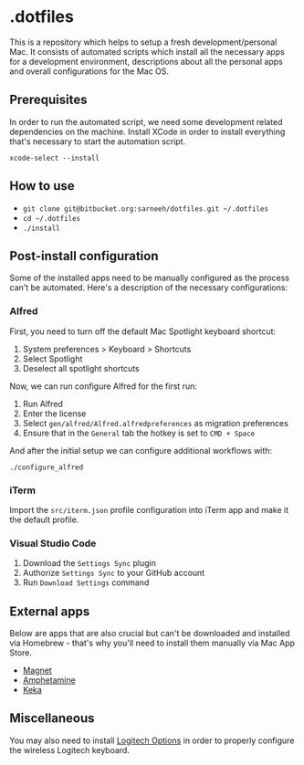# .dotfiles

This is a repository which helps to setup a fresh development/personal Mac. It consists of automated scripts which install all the necessary apps for a development environment, descriptions about all the personal apps and overall configurations for the Mac OS.

## Prerequisites

In order to run the automated script, we need some development related dependencies on the machine. Install XCode in order to install everything that's necessary to start the automation script.

`xcode-select --install`

## How to use

- `git clone git@bitbucket.org:sarneeh/dotfiles.git ~/.dotfiles`
- `cd ~/.dotfiles`
- `./install`

## Post-install configuration

Some of the installed apps need to be manually configured as the process can't be automated. Here's a description of the necessary configurations:

### Alfred

First, you need to turn off the default Mac Spotlight keyboard shortcut:

1. System preferences > Keyboard > Shortcuts
2. Select Spotlight
3. Deselect all spotlight shortcuts

Now, we can run configure Alfred for the first run:

1. Run Alfred
2. Enter the license
3. Select `gen/alfred/Alfred.alfredpreferences` as migration preferences
4. Ensure that in the `General` tab the hotkey is set to `CMD + Space`

And after the initial setup we can configure additional workflows with:

`./configure_alfred`

### iTerm

Import the `src/iterm.json` profile configuration into iTerm app and make it the default profile.

### Visual Studio Code

1. Download the `Settings Sync` plugin
2. Authorize `Settings Sync` to your GitHub account
3. Run `Download Settings` command

## External apps

Below are apps that are also crucial but can't be downloaded and installed via Homebrew - that's why you'll need to install them manually via Mac App Store.

- [Magnet](https://apps.apple.com/us/app/magnet/id441258766)
- [Amphetamine](https://apps.apple.com/us/app/amphetamine/id937984704)
- [Keka](https://apps.apple.com/pl/app/keka/id470158793)

## Miscellaneous

You may also need to install [Logitech Options](https://www.logitech.com/pl-pl/product/options) in order to properly configure the wireless Logitech keyboard.

